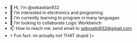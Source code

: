 - 👋 Hi, I’m @sebastian932
- 👀 I’m interested in electronics and programing
- 🌱 I’m currently learning to program in many languages
- 💞️ I’m looking to collaborate Logic Workbench
- 📫 How to reach me: send email to sebysebi932@gmail.com
- ⚡ Fun fact: im actually not THAT stupid (=

<!---
sebastian932/sebastian932 is a ✨ special ✨ repository because its `README.md` (this file) appears on your GitHub profile.
You can click the Preview link to take a look at your changes.
--->
